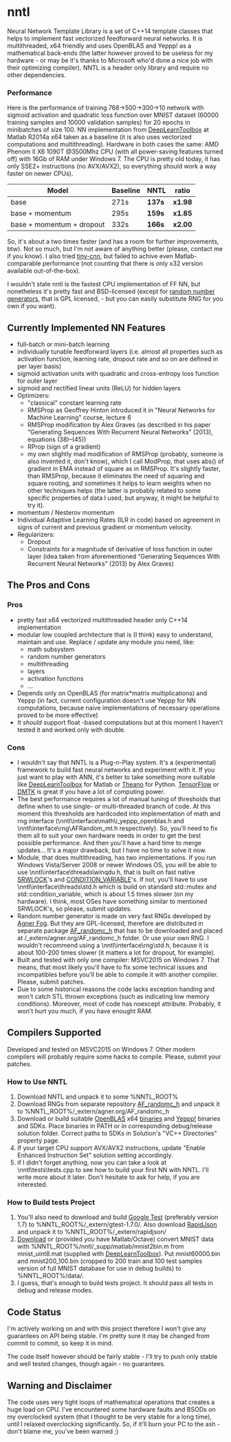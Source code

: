 # nntl
Neural Network Template Library is a set of C++14 template classes that helps to implement fast vectorized feedforward neural networks. It is multithreaded, x64 friendly and uses OpenBLAS and Yeppp! as a mathematical back-ends (the latter however proved to be useless for my hardware - or may be it's thanks to Microsoft who'd done a nice job with their optimizing compiler). NNTL is a header only library and require no other dependencies.

### Performance
Here is the performance of training 768->500->300->10 network with sigmoid activation and quadratic loss function over MNIST dataset (60000 training samples and 10000 validation samples) for 20 epochs in minibatches of size 100. NN implementation from [DeepLearnToolbox](https://github.com/rasmusbergpalm/DeepLearnToolbox) at Matlab R2014a x64 taken as a baseline (it is also uses vectorized computations and multithreading). Hardware in both cases the same: AMD Phenom II X6 1090T @3500Mhz CPU (with all power-saving features turned off) with 16Gb of RAM under Windows 7. The CPU is pretty old today, it has only SSE2+ instructions (no AVX/AVX2), so everything should work a way faster on newer CPUs).

Model|Baseline|NNTL|ratio
-----|--------|----|-----
base|271s|**137s**|**x1.98**
base + momentum|295s|**159s**|**x1.85**
base + momentum + dropout|332s|**166s**|**x2.00**

So, it's about a two times faster (and has a room for further improvements, btw). Not so much, but I'm not aware of anything better (please, contact me if you know). I also tried [tiny-cnn](https://github.com/nyanp/tiny-cnn), but failed to achive even Matlab-comparable performance (not counting that there is only x32 version available out-of-the-box).

I wouldn't state nntl is the fastest CPU implementation of FF NN, but nonetheless it's pretty fast and BSD-licensed (except for [random number generators](https://github.com/Arech/AF_randomc_h), that is GPL licensed, - but you can easily substitute RNG for you own if you want).

## Currently Implemented NN Features
* full-batch or mini-batch learning
* individually tunable feedforward layers (i.e. almost all properties such as activation function, learning rate, dropout rate and so on are defined in per layer basis)
* sigmoid activation units with quadratic and cross-entropy loss function for outer layer
* sigmoid and rectified linear units (ReLU) for hidden layers
* Optimizers:
  * "classical" constant learning rate
  * RMSProp as Geoffrey Hinton introduced it in "Neural Networks for Machine Learning" course, lecture 6
  * RMSProp modification by Alex Graves (as described in his paper “Generating Sequences With Recurrent Neural Networks” (2013), equations (38)–(45))
  * RProp (sign of a gradient)
  * my own slightly mad modification of RMSProp (probably, someone is also invented it, don't know), which I call ModProp, that uses abs() of gradient in EMA instead of square as in RMSProp. It's slightly faster, than RMSProp, because it eliminates the need of squaring and square rooting, and sometimes it helps to learn weights when no other techniques helps (the latter is probably related to some specific properties of data I used, but anyway, it might be helpful to try it).
* momentum / Nesterov momentum
* Individual Adaptive Learning Rates (ILR in code) based on agreement in signs of current and previous gradient or momentum velocity.
* Regularizers:
  * Dropout
  * Constraints for a magnitude of derivative of loss function in outer layer (idea taken from aforementioned “Generating Sequences With Recurrent Neural Networks” (2013) by Alex Graves)

## The Pros and Cons
### Pros
* pretty fast x64 vectorized multithreaded header only C++14 implementation
* modular low coupled architecture that is (I think) easy to understand, maintain and use. Replace / update any module you need, like:
  * math subsystem
  * random number generators
  * multithreading
  * layers
  * activation functions
  * ...
* Depends only on OpenBLAS (for matrix*matrix multiplications) and Yeppp (in fact, current configuration doesn't use Yeppp for NN computations, because naive implementations of necessary operations proved to be more effective)
* It *should* support float -based computations but at this moment I haven't tested it and worked only with double.

### Cons
* I wouldn't say that NNTL is a Plug-n-Play system. It's a (experimental) framework to build fast neural networks and experiment with it. If you just want to play with ANN, it's better to take something more suitable like [DeepLearnToolbox](https://github.com/rasmusbergpalm/DeepLearnToolbox) for Matlab or [Theano](http://deeplearning.net/tutorial/) for Python. [TensorFlow](http://tensorflow.org/) or [DMTK](http://www.dmtk.io/) is great if you have a lot of computing power.
* The best performance requires a lot of manual tuning of thresholds that define when to use single- or multi-threaded branch of code. At this moment this thresholds are hardcoded into implementation of math and rng interface (\nntl\interface\math\i_yeppp_openblas.h and \nntl\interface\rng\AFRandom_mt.h respectively). So, you'll need to fix them all to suit your own hardware needs in order to get the best possible performance. And then you'll have a hard time to merge updates... It's a major drawback, but I have no time to solve it now.
* Module, that does multithreading, has two implementations. If you run Windows Vista/Server 2008 or newer Windows OS, you will be able to use \nntl\interface\threads\winqdu.h, that is built on fast native [SRWLOCK](https://msdn.microsoft.com/en-us/library/windows/desktop/aa904937%28v=vs.85%29.aspx)'s and [CONDITION_VARIABLE](https://msdn.microsoft.com/en-us/library/windows/desktop/ms682052%28v=vs.85%29.aspx)'s. If not, you'll have to use \nntl\interface\threads\std.h which is build on standard std::mutex and std::condition_variable, which is about 1.5 times slower (on my hardware). I think, most OSes have something similar to mentioned SRWLOCK's, so please, submit updates.
* Random number generator is made on very fast RNGs developed by [Agner Fog](http://www.agner.org/random/randomc.zip). But they are GPL-licensed, therefore are distributed in separate package [AF_randomc_h](https://github.com/Arech/AF_randomc_h) that has to be downloaded and placed at /_extern/agner.org/AF_randomc_h folder. Or use your own RNG. I wouldn't recommend using a \nntl\interface\rng\std.h, because it is about 100-200 times slower (it matters a lot for dropout, for example).
* Built and tested with only one compiler: MSVC2015 on Windows 7. That means, that most likely you'll have to fix some technical issues and incompatibles before you'll be able to compile it with another compiler. Please, submit patches.
* Due to some historical reasons the code lacks exception handing and won't catch STL thrown exceptions (such as indicating low memory conditions). Moreover, most of code has noexcept attribute. Probably, it won't hurt you much, if you have enought RAM.

## Compilers Supported
Developed and tested on MSVC2015 on Windows 7. Other modern compilers will probably require some hacks to compile. Please, submit your patches.

### How to Use NNTL
1. Download NNTL and unpack it to some %NNTL_ROOT%
2. Download RNGs from separate repository [AF_randomc_h](https://github.com/Arech/AF_randomc_h) and unpack it to %NNTL_ROOT%/_extern/agner.org/AF_randomc_h
3. Download or build suitable [OpenBLAS](http://www.openblas.net/) x64 [binaries](http://sourceforge.net/projects/openblas/files) and [Yeppp!](http://www.yeppp.info/) binaries and SDKs. Place binaries in PATH or in corresponding debug/release solution folder. Correct paths to SDKs in Solution's "VC++ Directories" property page.
4. If your target CPU support AVX/AVX2 instructions, update "Enable Enhanced Instruction Set" solution setting accordingly.
5. if I didn't forget anything, now you can take a look at \nntl\tests\tests.cpp to see how to build your first NN with NNTL. I'll write more about it later. Don't hesitate to ask for help, if you are interested.

### How to Build tests Project
1. You'll also need to download and build [Google Test](https://code.google.com/p/googletest/) (preferably version 1.7) to %NNTL_ROOT%/_extern/gtest-1.7.0/. Also download [RapidJson](http://rapidjson.org/) and unpack it to %NNTL_ROOT%/_extern/rapidjson/
2. [Download](https://yadi.sk/d/Mx_6JxTukgJoN) or (provided you have Matlab/Octave) convert MNIST data with %NNTL_ROOT%/nntl/_supp/matlab/mnist2bin.m from mnist_uint8.mat (supplied with [DeepLearnToolbox](https://github.com/rasmusbergpalm/DeepLearnToolbox)). Put mnist60000.bin and mnist200_100.bin (cropped to 200 train and 100 test samples version of full MNIST database for use in debug builds) to %NNTL_ROOT%/data/.
3. I guess, that's enough to build tests project. It should pass all tests in debug and release modes.

## Code Status
I'm actively working on and with this project therefore I won't give any guarantees on API being stable. I'm pretty sure it may be changed from commit to commit, so keep it in mind.

The code itself however should be fairly stable - I'll try to push only stable and well tested changes, though again - no guarantees.

## Warning and Disclaimer
The code uses very tight loops of mathematical operations that creates a huge load on CPU. I've encountered some hardware faults and BSODs on my overclocked system (that I thought to be very stable for a long time), until I relaxed overclocking significantly. So, if it'll burn your PC to the ash - don't blame me, you've been warned ;)
